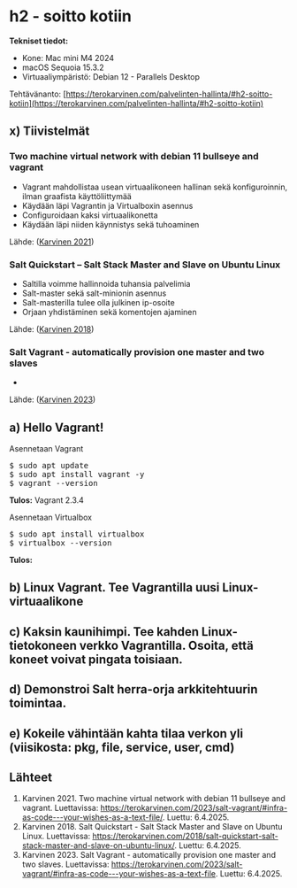 # h2 - soitto kotiin

**Tekniset tiedot:**
- Kone: Mac mini M4 2024
- macOS Sequoia 15.3.2
- Virtuaaliympäristö: Debian 12 - Parallels Desktop

Tehtävänanto: [https://terokarvinen.com/palvelinten-hallinta/#h2-soitto-kotiin](https://terokarvinen.com/palvelinten-hallinta/#h2-soitto-kotiin)

## x) Tiivistelmät
### Two machine virtual network with debian 11 bullseye and vagrant
- Vagrant mahdollistaa usean virtuaalikoneen hallinan sekä konfiguroinnin, ilman graafista käyttöliittymää
- Käydään läpi Vagrantin ja Virtualboxin asennus
- Configuroidaan kaksi virtuaalikonetta
- Käydään läpi niiden käynnistys sekä tuhoaminen
  
Lähde: ([Karvinen 2021](https://terokarvinen.com/2021/two-machine-virtual-network-with-debian-11-bullseye-and-vagrant/))

### Salt Quickstart – Salt Stack Master and Slave on Ubuntu Linux
- Saltilla voimme hallinnoida tuhansia palvelimia
- Salt-master sekä salt-minionin asennus
- Salt-masterilla tulee olla julkinen ip-osoite
- Orjaan yhdistäminen sekä komentojen ajaminen

Lähde: ([Karvinen 2018](https://terokarvinen.com/2018/salt-quickstart-salt-stack-master-and-slave-on-ubuntu-linux/))

### Salt Vagrant - automatically provision one master and two slaves
- 

Lähde: ([Karvinen 2023](https://terokarvinen.com/2023/salt-vagrant/#infra-as-code---your-wishes-as-a-text-file))

## a) Hello Vagrant!

Asennetaan Vagrant

<pre>
$ sudo apt update
$ sudo apt install vagrant -y
$ vagrant --version
</pre>

**Tulos:** Vagrant 2.3.4 

Asennetaan Virtualbox

<pre>
$ sudo apt install virtualbox
$ virtualbox --version
</pre>

**Tulos:** 

## b) Linux Vagrant. Tee Vagrantilla uusi Linux-virtuaalikone

## c) Kaksin kaunihimpi. Tee kahden Linux-tietokoneen verkko Vagrantilla. Osoita, että koneet voivat pingata toisiaan.

## d) Demonstroi Salt herra-orja arkkitehtuurin toimintaa.

## e) Kokeile vähintään kahta tilaa verkon yli (viisikosta: pkg, file, service, user, cmd)


## Lähteet

1. Karvinen 2021. Two machine virtual network with debian 11 bullseye and vagrant. Luettavissa: https://terokarvinen.com/2023/salt-vagrant/#infra-as-code---your-wishes-as-a-text-file/. Luettu: 6.4.2025.
2. Karvinen 2018. Salt Quickstart - Salt Stack Master and Slave on Ubuntu Linux. Luettavissa: https://terokarvinen.com/2018/salt-quickstart-salt-stack-master-and-slave-on-ubuntu-linux/. Luettu: 6.4.2025.
3. Karvinen 2023. Salt Vagrant - automatically provision one master and two slaves. Luettavissa: https://terokarvinen.com/2023/salt-vagrant/#infra-as-code---your-wishes-as-a-text-file. Luettu: 6.4.2025.






